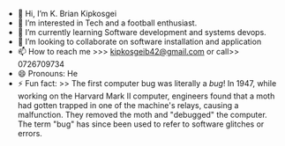 - 👋 Hi, I’m K. Brian Kipkosgei
- 👀 I’m interested in Tech and a football enthusiast.
- 🌱 I’m currently learning Software development and systems devops.
- 💞️ I’m looking to collaborate on software installation and application
- 📫 How to reach me >>> kipkosgeib42@gmail.com or call>> 0726709734
- 😄 Pronouns: He
- ⚡ Fun fact: >> The first computer bug was literally a *bug*! In 1947, while working on the Harvard Mark II computer, engineers found that a moth had gotten trapped in one of the machine's relays, causing a malfunction. They removed the moth and "debugged" the computer. The term "bug" has since been used to refer to software glitches or errors.

<!---
Briankosgei/Briankosgei is a ✨ special ✨ repository because its `README.md` (this file) appears on your GitHub profile.
You can click the Preview link to take a look at your changes.
--->
